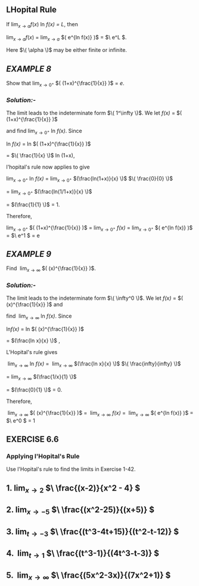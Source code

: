 ## LHopital Rule

If $\lim_{x \to a} f(x)$ ln *f(x) = L*, then

$\lim_{x \to a} f(x)$ = $\lim_{x \to a}$  $\( e^{ln f(x)} )\$ = $\ e^L \$.

Here $\( \alpha \)$ may be either finite or infinite.



## __*EXAMPLE 8*__

Show that $\lim_{x \to 0^+}$  $\( (1+x)^{\frac{1}{x}} )\$ = *e*.

### __*Solution:-*__   
The limit leads to the indeterminate form  $\( 1^\infty \)$. We let *f(x)* = $\( (1+x)^{\frac{1}{x}} )\$ 

and find $\lim_{x \to 0^+}$ ln *f(x)*. Since

ln *f(x)* = ln $\( (1+x)^{\frac{1}{x}} )\$

 = $\( \frac{1}{x} \)$ ln (1+x),
 

 l'hopital's rule now applies to give    
 
 $\lim_{x \to 0^+}$ ln *f(x)* =  $\lim_{x \to 0^+}$  $(\frac{ln(1+x)}{x} \)$         $\( \frac{0}{0} \)$

= $\lim_{x \to 0^+}$ $(\frac{ln(1/1+x)}{x} \)$

= $(\frac{1}{1} \)$  = 1.

Therefore,

$\lim_{x \to 0^+}$  $\( (1+x)^{\frac{1}{x}} )\$ = $\lim_{x \to 0^+}$ *f(x)* =  $\lim_{x \to 0^+}$ $\( e^{ln f(x)} )\$  = $\ e^1 \$
= e

## __*EXAMPLE 9*__

Find $\ \lim_{x \to \infty}$ $\( (x)^{\frac{1}{x}} )\$.

### __*Solution:-*__
The limit leads to the indeterminate form $\( \infty^0 \)$. We let *f(x)* = $\( (x)^{\frac{1}{x}} )\$ and

find  $\ \lim_{x \to \infty}$ ln *f(x)*. Since 

ln*f(x)* = ln $\( (x)^{\frac{1}{x}} )\$

=  $(\frac{ln x}{x} \)$ ,

L'Hopital's rule gives

$\ \lim_{x \to \infty}$ ln *f(x)* = $\ \lim_{x \to \infty}$ $(\frac{ln x}{x} \)$         $\( \frac{infty}{infty} \)$

=$\ \lim_{x \to \infty}$  $(\frac{1/x}{1} \)$

= $(\frac{0}{1} \)$ = 0.

Therefore,

$\ \lim_{x \to \infty}$ $\( (x)^{\frac{1}{x}} )\$ = $\ \lim_{x \to \infty}$ *f(x)* = $\ \lim_{x \to \infty}$ $\( e^{ln f(x)} )\$ =  $\ e^0 \$
= 1



## EXERCISE 6.6

### Applying l'Hopital's Rule
 Use l'Hopital's rule to find the limits in Exercise 1-42.
 
 ## 1. $\lim_{x \to 2}$ $\ \frac{(x-2)}{x^2 - 4} \$

 ## 2. $\lim_{x \to -5}$ $\ \frac{(x^2-25)}{(x+5)} \$
 
 ## 3. $\lim_{t \to -3}$ $\ \frac{(t^3-4t+15)}{(t^2-t-12)} \$
 
 ## 4. $\ \lim_{t \to 1}$ $\ \frac{(t^3-1)}{(4t^3-t-3)} \$

 ## 5. $\ \lim_{x \to \infty}$ $\ \frac{(5x^2-3x)}{(7x^2+1)} \$

 
